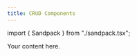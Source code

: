 ```yaml
---
title: CRUD Components
---
```


import { Sandpack } from "./sandpack.tsx";

<Sandpack>

Your content here.

</Sandpack>
